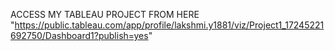 ACCESS MY TABLEAU PROJECT FROM HERE "https://public.tableau.com/app/profile/lakshmi.y1881/viz/Project1_17245221692750/Dashboard1?publish=yes"
 
